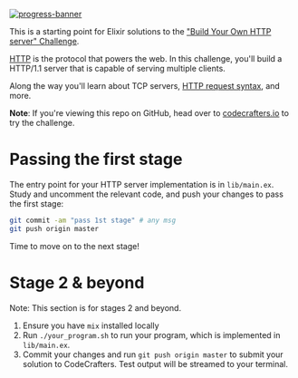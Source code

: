 [![progress-banner](https://backend.codecrafters.io/progress/http-server/a98b4a51-ec2f-4d06-aa99-fb41f0d5b1c6)](https://app.codecrafters.io/users/codecrafters-bot?r=2qF)

This is a starting point for Elixir solutions to the
["Build Your Own HTTP server" Challenge](https://app.codecrafters.io/courses/http-server/overview).

[HTTP](https://en.wikipedia.org/wiki/Hypertext_Transfer_Protocol) is the
protocol that powers the web. In this challenge, you'll build a HTTP/1.1 server
that is capable of serving multiple clients.

Along the way you'll learn about TCP servers,
[HTTP request syntax](https://www.w3.org/Protocols/rfc2616/rfc2616-sec5.html),
and more.

**Note**: If you're viewing this repo on GitHub, head over to
[codecrafters.io](https://codecrafters.io) to try the challenge.

# Passing the first stage

The entry point for your HTTP server implementation is in `lib/main.ex`. Study
and uncomment the relevant code, and push your changes to pass the first stage:

```sh
git commit -am "pass 1st stage" # any msg
git push origin master
```

Time to move on to the next stage!

# Stage 2 & beyond

Note: This section is for stages 2 and beyond.

1. Ensure you have `mix` installed locally
1. Run `./your_program.sh` to run your program, which is implemented in
   `lib/main.ex`.
1. Commit your changes and run `git push origin master` to submit your solution
   to CodeCrafters. Test output will be streamed to your terminal.
